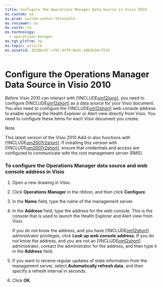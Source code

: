 ```yaml
---
title: Configure the Operations Manager Data Source in Visio 2010
ms.custom: na
ms.prod: system-center-threshold
ms.reviewer: na
ms.suite: na
ms.technology: 
  - operations-manager
ms.tgt_pltfrm: na
ms.topic: article
ms.assetid: 2b286c07-c702-4ff9-8e4c-2865b34cf53d
---
```

# Configure the Operations Manager Data Source in Visio 2010
Before Visio 2010 can interact with [!INCLUDE[om12long](../../om/manage/includes/om12long_md.md)], you need to configure [!INCLUDE[om12short](../../om/manage/includes/om12short_md.md)] as a data source for your Visio document. You also need to configure the [!INCLUDE[om12short](../../om/manage/includes/om12short_md.md)] web console address to enable opening the Health Explorer or Alert view directly from Visio. You need to configure these items for each Visio document you create.  
  
> [!NOTE]  
> This latest version of the Visio 2010 Add\-in also functions with [!INCLUDE[om2007r2short](../../om/manage/includes/om2007r2short_md.md)]. If installing this version with [!INCLUDE[om2007r2short](../../om/manage/includes/om2007r2short_md.md)], ensure that credentials and access are configured to communicate with the root management server \(RMS\).  
  
### To configure the Operations Manager data source and web console address in Visio  
  
1.  Open a new drawing in Visio.  
  
2.  Click **Operations Manager** in the ribbon, and then click **Configure**.  
  
3.  In the **Name** field, type the name of the management server.  
  
4.  In the **Address** field, type the address for the web console. This is the console that is used to launch the Health Explorer and Alert view from Visio.  
  
    If you do not know the address, and you have [!INCLUDE[om12short](../../om/manage/includes/om12short_md.md)] administrator privileges, click **Look up web console address**. If you do not know the address, and you are not an [!INCLUDE[om12short](../../om/manage/includes/om12short_md.md)] administrator, contact the administrator for the address, and then type it in the **Address** field.  
  
5.  If you want to receive regular updates of state information from the management server, select **Automatically refresh data**, and then specify a refresh interval in seconds.  
  
6.  Click **OK**.  
  
